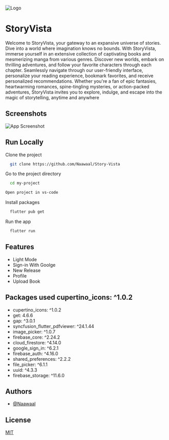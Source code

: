 ![Logo](https://dev-to-uploads.s3.amazonaws.com/uploads/articles/th5xamgrr6se0x5ro4g6.png)

# StoryVista

Welcome to StoryVista, your gateway to an expansive universe of stories. Dive into a world where imagination knows no bounds. With StoryVista, immerse yourself in an extensive collection of captivating books and mesmerizing manga from various genres. Discover new worlds, embark on thrilling adventures, and follow your favorite characters through each chapter. Seamlessly navigate through our user-friendly interface, personalize your reading experience, bookmark favorites, and receive personalized recommendations. Whether you're a fan of epic fantasies, heartwarming romances, spine-tingling mysteries, or action-packed adventures, StoryVista invites you to explore, indulge, and escape into the magic of storytelling, anytime and anywhere

## Screenshots

![App Screenshot](https://via.placeholder.com/468x300?text=App+Screenshot+Here)

## Run Locally

Clone the project

```bash
  git clone https://github.com/Naawaal/Story-Vista
```

Go to the project directory

```bash
  cd my-project
```

```bash
Open project in vs-code
```

Install packages

```bash
  flutter pub get
```

Run the app

```bash
  flutter run
```

## Features

- Light Mode
- Sign-in With Goolge
- New Release
- Profile
- Upload Book

## Packages used cupertino_icons: ^1.0.2

- cupertino_icons: ^1.0.2
- get: 4.6.6
- gap: ^3.0.1
- syncfusion_flutter_pdfviewer: ^24.1.44
- image_picker: ^1.0.7
- firebase_core: ^2.24.2
- cloud_firestore: ^4.14.0
- google_sign_in: ^6.2.1
- firebase_auth: ^4.16.0
- shared_preferences: ^2.2.2
- file_picker: ^6.1.1
- uuid: ^4.3.3
- firebase_storage: ^11.6.0

## Authors

- [@Naawaal](https://github.com/Naawaal)

## License

[MIT](https://choosealicense.com/licenses/mit/)
